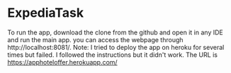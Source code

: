 # ExpediaTask 
To run the app, download the clone from the github and open it in any IDE and run the main app. you can access the webpage
through http://localhost:8081/.
Note: I tried to deploy the app on heroku for several times but failed. I followed the instructions but it didn't work. The URL is https://apphoteloffer.herokuapp.com/ 
